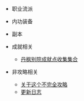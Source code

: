 <!-- docs/_sidebar.md -->

* 职业流派


* 内功装备


*  副本


* 成就相关
  * [丹枫别院成就点收集集合](/content/achievement/danfengbieyuan.md)


* 非攻略相关
  * [关于这个不完全攻略](/content/about.md)
  * [更新日志](/content/updatelog.md)